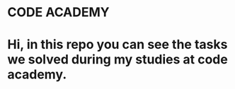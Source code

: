 # CODE ACADEMY
# Hi, in this repo you can see the tasks we solved during my studies at code academy.
